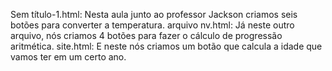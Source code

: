 Sem título-1.html: Nesta aula junto ao professor Jackson criamos seis botões para converter a temperatura.
arquivo nv.html: Já neste outro arquivo, nós criamos 4 botões para fazer o cálculo de progressão aritmética.
site.html: E neste nós criamos um botão que calcula a idade que vamos ter em um certo ano.
